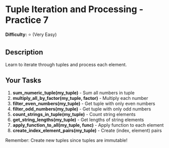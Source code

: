 # Tuple Iteration and Processing - Practice 7

**Difficulty:** ⭐ (Very Easy)

## Description

Learn to iterate through tuples and process each element.

## Your Tasks

1. **sum_numeric_tuple(my_tuple)** - Sum all numbers in tuple
2. **multiply_all_by_factor(my_tuple, factor)** - Multiply each number
3. **filter_even_numbers(my_tuple)** - Get tuple with only even numbers
4. **filter_odd_numbers(my_tuple)** - Get tuple with only odd numbers
5. **count_strings_in_tuple(my_tuple)** - Count string elements
6. **get_string_lengths(my_tuple)** - Get lengths of string elements
7. **apply_function_to_all(my_tuple, func)** - Apply function to each element
8. **create_index_element_pairs(my_tuple)** - Create (index, element) pairs

Remember: Create new tuples since tuples are immutable!